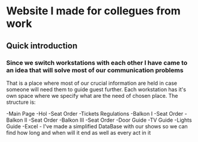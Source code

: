 # Website I made for collegues from work

## Quick introduction
### Since we switch workstations with each other I have came to an idea that will solve most of our communication problems

That is a place where most of our crucial information are held in case someone will need them to guide guest further.
Each workstation has it's own space where we specify what are the need of chosen place.
The structure is:

-Main Page
     -Hol
          -Seat Order
          -Tickets Regulations
     -Balkon I
          -Seat Order
     -Balkon II
          -Seat Order
     -Balkon III
          -Seat Order
          -Door Guide
          -TV Guide
          -Lights Guide
     -Excel - I've made a simplified DataBase with our shows so we can find how long and when will it end as well as every act in it